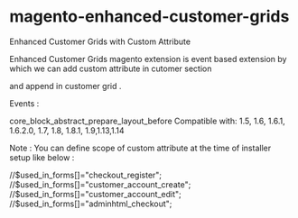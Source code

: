 magento-enhanced-customer-grids
===============================

Enhanced Customer Grids with Custom Attribute

Enhanced Customer Grids magento extension is event based extension by  which  we can add custom attribute in cutomer section

and append in customer grid .

Events :

core_block_abstract_prepare_layout_before
Compatible with: 1.5, 1.6, 1.6.1, 1.6.2.0, 1.7, 1.8, 1.8.1, 1.9,1.13,1.14

Note : You  can define scope of custom attribute  at  the time of installer  setup  like below :


//$used_in_forms[]="checkout_register";
//$used_in_forms[]="customer_account_create";
//$used_in_forms[]="customer_account_edit";
//$used_in_forms[]="adminhtml_checkout";